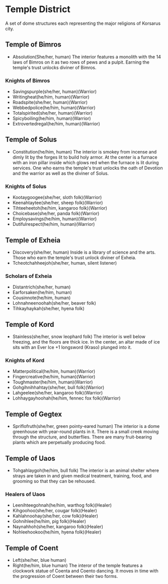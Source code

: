 # Temple District
A set of dome structures each representing the major religions of Korsarus city.

## Temple of Bimros
- Absolution(She/her, human)
The interior features a monolith with the 14 laws of Bimros on it as two rows of pews and a pulpit. Earning the temple's trust unlocks diviner of Bimros.

### Knights of Bimros
- Savingspurple(she/her, human)(Warrior)
- Writingheat(he/him, human)(Warrior)
- Roadspite(she/her, human)(Warrior)
- Webbedpolice(he/him, human)(Warrior)
- Totalspirited(she/her, human)(Warrior)
- Spicyboiling(he/him, human)(Warrior)
- Extrovertedregal(he/him, human)(Warrior)

## Temple of Solus
- Constitution(he/him, human)
The interior is smokey from incense and dimly lit by the forges lit to build holy armor. At the center is a furnace with an iron pillar inside which glows red when the furnace is lit during services. One who earns the temple's trust unlocks the oath of Devotion and the warrior as well as the diviner of Solus.

### Knights of Solus
- Kootaygoogee(she/her, sloth folk)(Warrior)
- Keenahtaytee(she/her, sheep folk)(Warrior)
- Tihteeheetoh(he/him, kangaroo folk)(Warrior)
- Choicebase(she/her, panda folk)(Warrior)
- Employsavings(he/him, human)(Warrior)
- Dutifulrespect(he/him, human)(Warrior)

## Temple of Exheia
- Discovery(she/her, human)
Inside is a library of science and the arts. Those who earn the temple's trust unlock diviner of Exheia.
- Tcheotchahheejoh(she/her, human, silent listener)

### Scholars of Exheia
- Distantrich(she/her, human)
- Earforsaken(he/him, human)
- Cousinnote(he/him, human)
- Lohnahneenoohah(she/her, beaver folk)
- Tihkayhaykah(she/her, hyena folk)

## Temple of Kord
- Stainless(she/her, snow leophard folk)
The interior is well below freezing, and the floors are thick ice. In the center, an altar made of ice sits with an Ever Ice +1 longsword (Kraso) plunged into it.

### Knights of Kord
- Matterpolitical(he/him, human)(Warrior)
- Fingercreative(he/him, human)(Warrior)
- Toughmaster(he/him, human)(Warrior)
- Gohgihnihhahtay(she/her, bull folk)(Warrior)
- Lahgeelee(she/her, kangaroo folk)(Warrior)
- Lohhaygayhoohah(he/him, fennec fox folk)(Warrior)

## Temple of Gegtex
- Spriflofruth(she/her, green pointy-eared human)
The interior is a dome greenhouse with year-round plants in it. There is a small creek moving through the structure, and butterflies. There are many fruit-bearing plants which are perpetually producing food.

## Temple of Uaos
- Tohgahlaygoh(he/him, bull folk)
The interior is an animal shelter where strays are taken in and given medical treatment, training, food, and grooming so that they can be rehoused.

### Healers of Uaos
- Leenihteegohnah(he/him, warthog folk)(Healer)
- Kihgoohoo(she/her, cougar folk)(Healer)
- Kahlahnoohay(she/her, cow folk)(Healer)
- Gohnihlee(he/him, pig folk)(Healer)
- Naynahhoh(she/her, kangaroo folk)(Healer)
- Nohleehookoo(he/him, hyena folk)(Healer)

## Temple of Coent
- Left(she/her, blue human)
- Right(he/him, blue human)
The interor of the temple features a clockwork statue of Coenta and Coento dancing. It moves in time with the progression of Coent between their two forms.